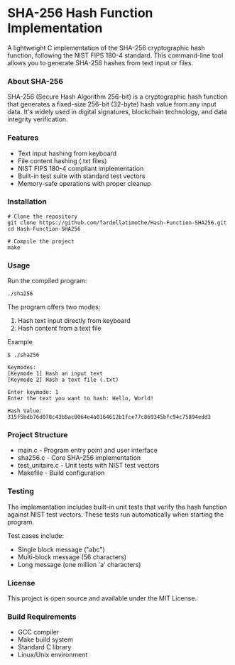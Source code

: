 # SHA-256 Hash Function Implementation

A lightweight C implementation of the SHA-256 cryptographic hash function, following the NIST FIPS 180-4 standard. This command-line tool allows you to generate SHA-256 hashes from text input or files.

### About SHA-256

SHA-256 (Secure Hash Algorithm 256-bit) is a cryptographic hash function that generates a fixed-size 256-bit (32-byte) hash value from any input data. It's widely used in digital signatures, blockchain technology, and data integrity verification.

### Features

- Text input hashing from keyboard
- File content hashing (.txt files)
- NIST FIPS 180-4 compliant implementation
- Built-in test suite with standard test vectors
- Memory-safe operations with proper cleanup

### Installation

```
# Clone the repository
git clone https://github.com/fardellatimothe/Hash-Function-SHA256.git
cd Hash-Function-SHA256

# Compile the project
make
```

### Usage

Run the compiled program:

```
./sha256
```

The program offers two modes:

1. Hash text input directly from keyboard
2. Hash content from a text file

Example

```
$ ./sha256

Keymodes:
[Keymode 1] Hash an input text
[Keymode 2] Hash a text file (.txt)

Enter keymode: 1
Enter the text you want to hash: Hello, World!

Hash Value: 315f5bdb76d078c43b8ac0064e4a0164612b1fce77c869345bfc94c75894edd3
```

### Project Structure

- main.c - Program entry point and user interface
- sha256.c - Core SHA-256 implementation
- test_unitaire.c - Unit tests with NIST test vectors
- Makefile - Build configuration

### Testing

The implementation includes built-in unit tests that verify the hash function against NIST test vectors. These tests run automatically when starting the program.

Test cases include:

- Single block message ("abc")
- Multi-block message (56 characters)
- Long message (one million 'a' characters)

### License

This project is open source and available under the MIT License.

### Build Requirements

- GCC compiler
- Make build system
- Standard C library
- Linux/Unix environment